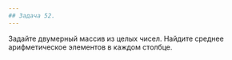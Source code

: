 ```yaml
---
## Задача 52.
---
```

Задайте двумерный массив из целых чисел. Найдите среднее арифметическое элементов в каждом столбце.
